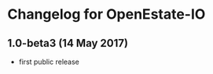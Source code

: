 Changelog for OpenEstate-IO
===========================


1.0-beta3 (14 May 2017)
-----------------------

-   first public release
